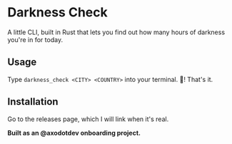 # Darkness Check

A little CLI, built in Rust that lets you find out how many hours of darkness you're in for today. 

## Usage 

Type `darkness_check <CITY> <COUNTRY>` into your terminal. 💨! That's it.

## Installation 

Go to the releases page, which I will link when it's real.

**Built as an @axodotdev onboarding project.**
